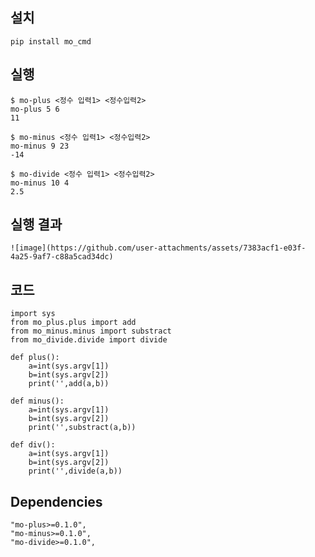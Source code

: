 ## 설치
```
pip install mo_cmd
```
## 실행
```
$ mo-plus <정수 입력1> <정수입력2>
mo-plus 5 6
11

$ mo-minus <정수 입력1> <정수입력2>
mo-minus 9 23
-14

$ mo-divide <정수 입력1> <정수입력2>
mo-minus 10 4
2.5
```

## 실행 결과
```
![image](https://github.com/user-attachments/assets/7383acf1-e03f-4a25-9af7-c88a5cad34dc)

```
## 코드
```
import sys
from mo_plus.plus import add
from mo_minus.minus import substract
from mo_divide.divide import divide

def plus():
    a=int(sys.argv[1])
    b=int(sys.argv[2])
    print('',add(a,b))

def minus():
    a=int(sys.argv[1])
    b=int(sys.argv[2])
    print('',substract(a,b))

def div():
    a=int(sys.argv[1])
    b=int(sys.argv[2])
    print('',divide(a,b))
```

## Dependencies

    "mo-plus>=0.1.0",
    "mo-minus>=0.1.0",
    "mo-divide>=0.1.0",
